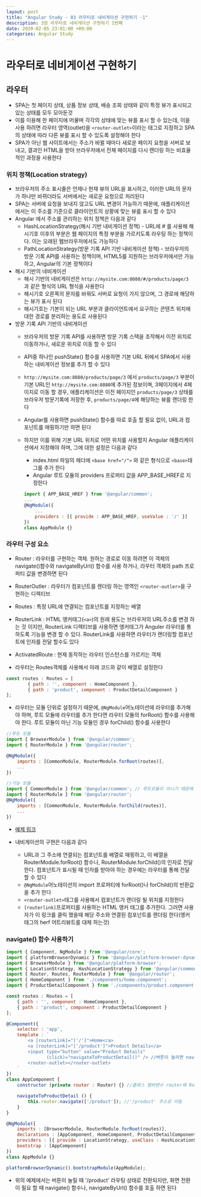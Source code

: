 ```yaml
---
layout: post
title: "Angular Study - 03 라우터로 네비게이션 구현하기 -1"
description: 3장 라우터로 네비게이션 구현하기 1번째
date: 2020-02-05 23:01:00 +09:00
categories: Angular Study
---
```





# 라우터로 네비게이션 구현하기

## 라우터
- SPA는 첫 페이지 상태, 상품 정보 상태, 배송 조회 상태와 같이 특정 뷰가 표시되고 있는 상태를 모두 모아둔것
- 이를 이용해 한 페이지에 머물며 각각의 상태에 맞는 뷰를 표시 할 수 있는데, 이을 사용 하려면 라우터 영역(outlet)을 `<router-outlet>`이라는 태그로 지정하고 SPA의 상태에 따라 다른 뷰를 표시 할 수 있도록 설정해야 한다
- SPA가 아닌 웹 사이트에서는 주소가 바뀔 때마다 새로운 페이지 요청을 서버로 보내고, 결과인 HTML을 받아 브라우저에서 전체 페이지를 다시 렌더링 하는 비효율적인 과정을 사용한다

### 위치 정책(Location strategy)
- 브라우저의 주소 표시줄은 언제나 현재 뷰의 URL을 표시하고, 이러한 URL의 문자가 하나만 바뀌더라도 서버에서는 새로운 요청으로 처리된다
- SPA는 서버에 요청을 보내지 않고도 URL 변경이 가능하기 때문에, 애플리케이션 에서는 이 주소를 기준으로 클라이언트의 상황에 맞는 뷰를 표시 할 수 있다
- Angular 에서 주소를 관리하는 위치 정책은 다음과 같다
    * HashLocationStrategy(해시 기반 내비게이션 정책) - URL에 # 를 사용해 해시기호 이후의 부분은 웹 페이지의 특정 부분을 가르키도록 라우팅 하는 정책이다. 이는 오래된 웹브라우저에서도 가능하다
    * PathLocationStrategy(방문 기록 API 기반 내비게이션 정책) - 브라우저의 방문 기록 API를 사용하는 정책이며, HTML5를 지원하는 브라우저에서만 가능하고, Angular의 기본 정책이다
- 해시 기반의 네비게이션
    * 해시 기반의 네비게이션은 `http://mysite.com:8080/#/products/page/3` 과 같은 형식의 URL 형식을 사용한다
    * 해시기호 오른쪽의 문자를 바꿔도 서버로 요청이 가지 않으며, 그 경로에 해당하는 뷰가 표시 된다
    * 해시기호는 기본이 되는 URL 부분과 클라이언트에서 요구하는 콘텐츠 위치에 대한 경로를 분리하는 용도로 사용된다
- 방문 기록 API 기반의 내비게이션
    * 브라우저의 방문 기록 API를 사용하면 방문 기록 스택을 조작해서 이전 위치로 이동하거나, 새로운 위치로 이동 할 수 있다
    * API중 하나인 pushState() 함수를 사용하면 기본 URL 뒤에서 SPA에서 사용하는 내비게이션 정보를 추가 할 수 있다
    * `http://mysite.com:8080/products/page/3` 에서 `products/page/3` 부분이 기본 URL인 `http://mysite.com:8080`에 추가된 정보이며, 3페이지에서 4페이지로 이동 할 경우, 애플리케이션은 이전 페이지인 `products/page/3` 상태를 브라우저 방문기록에 저장한 후,
    `products/page/4`에 해당하는 뷰를 랜더링 한다
    * Angular를 사용하면 pushState() 함수를 따로 호출 할 필요 없이, URL과 컴포넌트를 매핑하기만 하면 된다
    * 하지만 이를 위해 기본 URL 위치로 어떤 위치를 사용할지 Angular 애플리케이션에서 지정해야 하며, 그에 대한 설정은 다음과 같다
        + index.html 파일의 헤더에 `<base href="/">` 와 같은 형식으로 `<base>`태그를 추가 한다
        + Angular 루트 모듈의 providers 프로퍼티 값을 APP_BASE_HREF로 지정한다

        ```javascript
        import { APP_BASE_HREF } from '@angular/common';
        ...
        @NgModule({
            ...
            providers : [{ provide : APP_BASE_HREF, useValue : '/' }]
        })
        class AppModule {}
        ```

### 라우터 구성 요소
- Router : 라우터를 구현하는 객체. 원하는 경로로 이동 하려면 이 객체의 navigate()함수와 navigateByUrl() 함수를 사용 하거나, 라우터 객체의 path 프로퍼티 값을 변경하면 된다
- RouterOutler : 라우터가 컴포넌트를 렌더링 하는 영역인 `<router-outler>`을 구현하는 디렉티브
- Routes : 특정 URL에 연결되는 컴포넌트를 지정하는 배열
- RouterLink : HTML 앵커태그(`<a>`)의 원래 용도는 브라우저의 URL주소를 변경 하는 것 이지만, RouterLink 디렉티브를 사용하면 앵커태그가 Anguler 라우터를 통하도록 기능을 변경 할 수 있다. RouterLink를 사용하면 라우터가 랜더링할 컴포넌트에 인자를 전달 할수도 있다
- ActivatedRoute : 현재 동작하는 라우터 인스턴스를 가르키는 객체

- 라우터는 Routes객체를 사용해서 아래 코드와 같이 배열로 설정한다

```javascript
const routes : Routes = [
        { path : '', component : HomeComponent },
        { path : 'product', component : ProductDetailComponent }
];
```

- 라우터는 모듈 단위로 설정하기 때문에, `@NgModule`어노테이션에 라우터를 추가해야 하며, 루트 모듈에 라우터를 추가 한다면 라우터 모듈의 forRoot() 함수를 사용해야 한다. 루트 모듈이 아닌 기능 모듈인 경우 forChild() 함수를 사용한다

```javascript
//루트 모듈
import { BrowserModule } from '@angular/common';
import { RouterModule } from '@angular/router';

@NgModule({
    imports : [CommonModule, RouterModule.forRoot(routes)],
    ...
})

//기능 모듈
import { CommonModule } from '@angular/common'; // 루트모듈이 아니기 때문에 COmmonModule을 사용
import { RouterModule } from '@angular/router';
@NgModule({
    imports : [CommonModule, RouterModule.forChild(routes)],
    ...
})
```

- [예제 링크](https://github.com/han41858/Angular-Development-with-TypeScript/tree/master/chapter03)

- 내비게이션의 구현은 다음과 같다
    * URL과 그 주소에 연결되는 컴포넌트를 배열로 매핑하고, 이 배열을 RouterModule.forRoot() 함수나, RouterModule.forChild()의 인자로 전달한다. 컴포넌트가 표시될 때 인자를 받아야 하는 경우에는 라우터를 통해 전달 할 수 있다
    * `@NgModule`어노테이션의 import 프로퍼티에 forRoot()나 forChild()의 반환값을 추가 한다
    * `<router-outlet>`태그를 사용해서 컴포넌트가 랜더링 될 위치를 지정한다
    * `[routerlink]`프로퍼티를 사용하는 HTML 앵커 태그를 추가한다. 그러면 사용자가 이 링크를 클릭 했을때 해당 주소와 연결된 컴포넌트를 랜더링 한다(앵커 태그의 herf 어트리뷰트를 대체 하는것)

### navigate() 함수 사용하기

```javascript
import { Component, NgModule } from '@angular/core';
import { platformBrowserDynamic } from '@angular/platform-browser-dynamic';
import { BrowserModule } from '@angular/platform-browser';
import { LocationStrategy, HashLocationStrategy } from '@angular/common';
import { Router, Routes, RouterModule } from '@angular/router';
import { HomeComponent } from './components/home.component';
import { ProductDetailComponent } from './components/product.component';

const routes : Routes = [
	{ path : '', component : HomeComponent },
	{ path : 'product', component : ProductDetailComponent }
];

@Component({
	selector : 'app',
	template : `
        <a [routerLink]="['/']">Home</a>
        <a [routerLink]="['/product']">Product Details</a>
        <input type="button" value="Product Details" 
               (click)="navigateToProductDetail()" /> //버튼이 눌리면 navigateToProductDetail() 함수 실행
        <router-outlet></router-outlet>
    `
})
class AppComponent {
	constructor (private router : Router) {} //클래스 멤버변수 router에 Router객체의 인스턴스가 의존성으로 주입

	navigateToProductDetail () {
		this.router.navigate(['/product']); //'/product' 주소로 이동
	}
}

@NgModule({
	imports : [BrowserModule, RouterModule.forRoot(routes)],
	declarations : [AppComponent, HomeComponent, ProductDetailComponent],
	providers : [{ provide : LocationStrategy, useClass : HashLocationStrategy }],
	bootstrap : [AppComponent]
})
class AppModule {}

platformBrowserDynamic().bootstrapModule(AppModule);
```

- 위의 예제에서는 버튼이 눌릴 때 '/product' 라우팅 상태로 전환되지만, 화면 전환이 필요 할 때 navigate() 함수나, navigateByUrl() 함수를 호출 하면 된다



  

